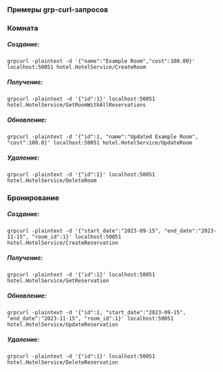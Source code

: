 
### Примеры grp-curl-запросов

### Комната
##### Создание:
`grpcurl -plaintext -d '{"name":"Example Room","cost":100.00}' localhost:50051 hotel.HotelService/CreateRoom`

##### Получение:
`grpcurl -plaintext -d '{"id":1}' localhost:50051 hotel.HotelService/GetRoomWithAllReservations`

##### Обновление:
`grpcurl -plaintext -d '{"id":1, "name":"Updated Example Room", "cost":100.0}' localhost:50051 hotel.HotelService/UpdateRoom`

##### Удаление:
`grpcurl -plaintext -d '{"id":1}' localhost:50051 hotel.HotelService/DeleteRoom`


### Бронирование
##### Создание:
`grpcurl -plaintext -d '{"start_date":"2023-09-15", "end_date":"2023-11-15", "room_id":1}' localhost:50051 hotel.HotelService/CreateReservation`

##### Получение:
`grpcurl -plaintext -d '{"id":1}' localhost:50051 hotel.HotelService/GetReservation`

##### Обновление:
`grpcurl -plaintext -d '{"id":1, "start_date":"2023-09-15", "end_date":"2023-11-15", "room_id":1}' localhost:50051 hotel.HotelService/UpdateReservation`

##### Удаление:
`grpcurl -plaintext -d '{"id":1}' localhost:50051 hotel.HotelService/DeleteReservation`
